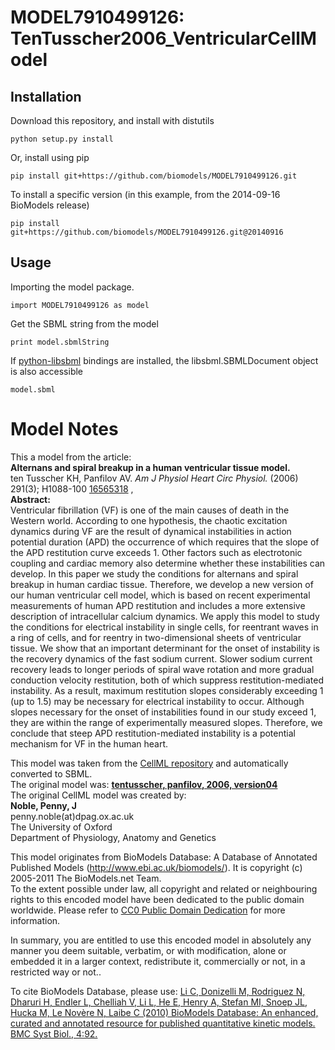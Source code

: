 # MODEL7910499126: TenTusscher2006_VentricularCellModel

## Installation

Download this repository, and install with distutils

`python setup.py install`

Or, install using pip

`pip install git+https://github.com/biomodels/MODEL7910499126.git`

To install a specific version (in this example, from the 2014-09-16 BioModels release)

`pip install git+https://github.com/biomodels/MODEL7910499126.git@20140916`

## Usage

Importing the model package.

`import MODEL7910499126 as model`

Get the SBML string from the model

`print model.sbmlString`

If [python-libsbml](https://pypi.python.org/pypi/python-libsbml) bindings are
installed, the libsbml.SBMLDocument object is also accessible

`model.sbml`


# Model Notes


This a model from the article:  
**Alternans and spiral breakup in a human ventricular tissue model.**   
ten Tusscher KH, Panfilov AV. _Am J Physiol Heart Circ Physiol._ (2006)
291(3); H1088-100 [16565318](http://www.ncbi.nlm.nih.gov/pubmed/16565318) ,  
**Abstract:**   
Ventricular fibrillation (VF) is one of the main causes of death in the
Western world. According to one hypothesis, the chaotic excitation dynamics
during VF are the result of dynamical instabilities in action potential
duration (APD) the occurrence of which requires that the slope of the APD
restitution curve exceeds 1. Other factors such as electrotonic coupling and
cardiac memory also determine whether these instabilities can develop. In this
paper we study the conditions for alternans and spiral breakup in human
cardiac tissue. Therefore, we develop a new version of our human ventricular
cell model, which is based on recent experimental measurements of human APD
restitution and includes a more extensive description of intracellular calcium
dynamics. We apply this model to study the conditions for electrical
instability in single cells, for reentrant waves in a ring of cells, and for
reentry in two-dimensional sheets of ventricular tissue. We show that an
important determinant for the onset of instability is the recovery dynamics of
the fast sodium current. Slower sodium current recovery leads to longer
periods of spiral wave rotation and more gradual conduction velocity
restitution, both of which suppress restitution-mediated instability. As a
result, maximum restitution slopes considerably exceeding 1 (up to 1.5) may be
necessary for electrical instability to occur. Although slopes necessary for
the onset of instabilities found in our study exceed 1, they are within the
range of experimentally measured slopes. Therefore, we conclude that steep APD
restitution-mediated instability is a potential mechanism for VF in the human
heart.

This model was taken from the [CellML
repository](http://www.cellml.org/models) and automatically converted to SBML.  
The original model was: [ **tentusscher, panfilov, 2006, version04**
](http://www.cellml.org/models/tentusscher_panfilov_2006_version04)  
The original CellML model was created by:  
**Noble, Penny, J**   
penny.noble(at)dpag.ox.ac.uk  
The University of Oxford  
Department of Physiology, Anatomy and Genetics  

This model originates from BioModels Database: A Database of Annotated
Published Models (http://www.ebi.ac.uk/biomodels/). It is copyright (c)
2005-2011 The BioModels.net Team.  
To the extent possible under law, all copyright and related or neighbouring
rights to this encoded model have been dedicated to the public domain
worldwide. Please refer to [CC0 Public Domain
Dedication](http://creativecommons.org/publicdomain/zero/1.0/) for more
information.

In summary, you are entitled to use this encoded model in absolutely any
manner you deem suitable, verbatim, or with modification, alone or embedded it
in a larger context, redistribute it, commercially or not, in a restricted way
or not..  
  
To cite BioModels Database, please use: [Li C, Donizelli M, Rodriguez N,
Dharuri H, Endler L, Chelliah V, Li L, He E, Henry A, Stefan MI, Snoep JL,
Hucka M, Le Novère N, Laibe C (2010) BioModels Database: An enhanced, curated
and annotated resource for published quantitative kinetic models. BMC Syst
Biol., 4:92.](http://www.ncbi.nlm.nih.gov/pubmed/20587024)


